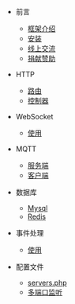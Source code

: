 * 前言
    * [框架介绍](zh-cn/README.md)
    * [安装](zh-cn/install.md)
    * [线上交流](zh-cn/communication.md)
    * [捐献赞助](zh-cn/donate.md)

* HTTP
    * [路由](zh-cn/http/router.md)
    * [控制器](zh-cn/http/controller.md)

* WebSocket
    * [使用](zh-cn/websocket/init.md)

* MQTT
    * [服务端](zh-cn/mqtt/server.md)
    * [客户端](zh-cn/mqtt/client.md)

* 数据库
    * [Mysql](zh-cn/database/mysql.md)
    * [Redis](zh-cn/database/redis.md)

* 事件处理
    * [使用](zh-cn/listens.md)

* 配置文件
    * [servers.php](zh-cn/config/servers.md)
    * [多端口监听](zh-cn/multi-port-listen.md)